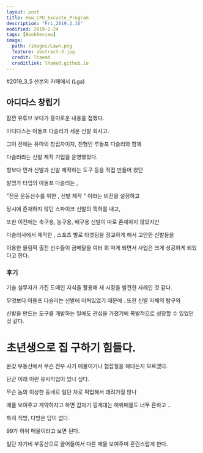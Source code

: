 ```yaml
---
layout: post
title: How_CPU_Excuete_Program
description: "Fri,2019.2.16"
modified: 2019-2-24
tags: [BookReview]
image:
  path: /images/Lawn.png
  feature: abstract-3.jpg
  credit: lhaemd
  creditlink: lhamed.github.io
---
```


#2019_3_5 산본의 카페에서 (Lga)


## 아디다스 창립기 

잠깐 유튜브 보다가 흥미로운 내용을 접했다. 

아디다스는 아돌프 다슬러가 세운 신발 회사고.

그이 전에는 퓨마의 창립자이자, 친형인 루돌프 다슬러와 함께

다슬러라는 신발 제작 기업을 운영했었다. 

형보다 먼저 신발과 신발 제작하는 도구 등을 직접 만들어 왔던

발명가 타입의 아돌프 다슬러는 , 

"전문 운동선수를 위한 , 신발 제작 " 이라는 비전을 설정하고 

당시에 존재하지 않던 스파이크 신발의 특허를 내고,

또한 이전에는 축구용, 농구용, 배구용 신발이 따로 존재하지 않았지만

다슬러사에서 제작한 , 스포츠 별로 타겟팅을 정교하게 해서 고안한 신발들을

이용한 올림픽 출전 선수들이 금메달을 여러 회 따게 되면서 사업은 크게 성공하게 되었다고 한다.

### 후기

기술 실무자가 가진 도메인 지식을 활용해 새 시장을 발견한 사례인 것 같다. 

무엇보다 아돌프 다슬러는 신발에 미쳐있었기 때문에 . 또한 신발 자체의 탐구와

신발을 만드는 도구를 개발하는 일에도 관심을 가졌기에 폭발적으로 성장할 수 있었던 것 같다. 

# 초년생으로 집 구하기 힘들다. 

온갖 부동산에서 무슨 전부 사기 매물이거나 협잡질을 해대는지 모르겠다.

단군 이래 이런 유사직업이 있나 싶다. 

무슨 놈의 이상한 동네로 일단 차로 픽업해서 데려가질 않나 

매물 보여주고 계약하자고 하면 갑자기 핑계대는 허위매물도 너무 흔하고 .. 

특히 직방, 다방은 답이 없다. 

99가 허위 매물이라고 보면 된다. 

일단 자기네 부동산으로 끌어들여서 다른 매물 보여주며 혼란스럽게 한다. 

